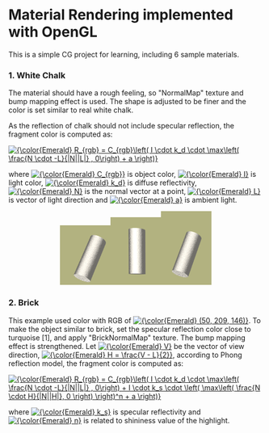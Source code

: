 # Material Rendering implemented with OpenGL
This is a simple CG project for learning, including 6 sample materials.

### 1. White Chalk

The material should have a rough feeling, so "NormalMap" texture and bump mapping effect is used. The shape is adjusted to be finer and the color is set similar to real white chalk.

As the reflection of chalk should not include specular reflection, the fragment color is computed as:

<a href="https://www.codecogs.com/eqnedit.php?latex={\color{Emerald}&space;R_{rgb}&space;=&space;C_{rgb}\left(&space;I&space;\cdot&space;k_d&space;\cdot&space;\max\left(&space;\frac{N&space;\cdot&space;-L}{|N||L|}&space;,&space;0\right)&space;&plus;&space;a&space;\right)}" target="_blank"><img src="https://latex.codecogs.com/svg.latex?{\color{Emerald}&space;R_{rgb}&space;=&space;C_{rgb}\left(&space;I&space;\cdot&space;k_d&space;\cdot&space;\max\left(&space;\frac{N&space;\cdot&space;-L}{|N||L|}&space;,&space;0\right)&space;&plus;&space;a&space;\right)}" title="{\color{Emerald} R_{rgb} = C_{rgb}\left( I \cdot k_d \cdot \max\left( \frac{N \cdot -L}{|N||L|} , 0\right) + a \right)}" /></a>

where <a href="https://www.codecogs.com/eqnedit.php?latex=\inline&space;{\color{Emerald}&space;C_{rgb}}" target="_blank"><img src="https://latex.codecogs.com/svg.latex?\inline&space;{\color{Emerald}&space;C_{rgb}}" title="{\color{Emerald} C_{rgb}}" /></a> is object color, <a href="https://www.codecogs.com/eqnedit.php?latex=\inline&space;{\color{Emerald}&space;I}" target="_blank"><img src="https://latex.codecogs.com/svg.latex?\inline&space;{\color{Emerald}&space;I}" title="{\color{Emerald} I}" /></a> is light color, <a href="https://www.codecogs.com/eqnedit.php?latex=\inline&space;{\color{Emerald}&space;k_d}" target="_blank"><img src="https://latex.codecogs.com/svg.latex?\inline&space;{\color{Emerald}&space;k_d}" title="{\color{Emerald} k_d}" /></a> is diffuse reflectivity, <a href="https://www.codecogs.com/eqnedit.php?latex=\inline&space;{\color{Emerald}&space;N}" target="_blank"><img src="https://latex.codecogs.com/svg.latex?\inline&space;{\color{Emerald}&space;N}" title="{\color{Emerald} N}" /></a> is the normal vector at a point, <a href="https://www.codecogs.com/eqnedit.php?latex=\inline&space;{\color{Emerald}&space;L}" target="_blank"><img src="https://latex.codecogs.com/svg.latex?\inline&space;{\color{Emerald}&space;L}" title="{\color{Emerald} L}" /></a> is vector of light direction and <a href="https://www.codecogs.com/eqnedit.php?latex=\inline&space;{\color{Emerald}&space;a}" target="_blank"><img src="https://latex.codecogs.com/svg.latex?\inline&space;{\color{Emerald}&space;a}" title="{\color{Emerald} a}" /></a> is ambient light.

<p align="middle"><img src="imgs/whiteChalk1.png" alt="whiteChalk" width=100><img src="imgs/whiteChalk2.png" alt="whiteChalk" width=100><img src="imgs/whiteChalk3.png" alt="whiteChalk" width=100></p>

### 2. Brick

This example used color with RGB of <a href="https://www.codecogs.com/eqnedit.php?latex=\inline&space;{\color{Emerald}&space;(50,&space;209,&space;146)}" target="_blank"><img src="https://latex.codecogs.com/svg.latex?\inline&space;{\color{Emerald}&space;(50,&space;209,&space;146)}" title="{\color{Emerald} (50, 209, 146)}" /></a>. To make the object similar to brick, set the specular reflection color close to turquoise [1], and apply "BrickNormalMap" texture. The bump mapping effect is strengthened. Let <a href="https://www.codecogs.com/eqnedit.php?latex=\inline&space;{\color{Emerald}&space;V}" target="_blank"><img src="https://latex.codecogs.com/svg.latex?\inline&space;{\color{Emerald}&space;V}" title="{\color{Emerald} V}" /></a> be the vector of view direction, <a href="https://www.codecogs.com/eqnedit.php?latex=\inline&space;{\color{Emerald}&space;H&space;=&space;\frac{V&space;-&space;L}{2}}" target="_blank"><img src="https://latex.codecogs.com/svg.latex?\inline&space;{\color{Emerald}&space;H&space;=&space;\frac{V&space;-&space;L}{2}}" title="{\color{Emerald} H = \frac{V - L}{2}}" /></a>, according to Phong reflection model, the fragment color is computed as:

<a href="https://www.codecogs.com/eqnedit.php?latex={\color{Emerald}&space;R_{rgb}&space;=&space;C_{rgb}\left(&space;I&space;\cdot&space;k_d&space;\cdot&space;\max\left(&space;\frac{N&space;\cdot&space;-L}{|N||L|}&space;,&space;0\right)&space;&plus;&space;I&space;\cdot&space;k_s&space;\cdot&space;\left(&space;\max\left(&space;\frac{N&space;\cdot&space;H}{|N||H|},&space;0&space;\right)&space;\right)^n&space;&plus;&space;a&space;\right)}" target="_blank"><img src="https://latex.codecogs.com/svg.latex?{\color{Emerald}&space;R_{rgb}&space;=&space;C_{rgb}\left(&space;I&space;\cdot&space;k_d&space;\cdot&space;\max\left(&space;\frac{N&space;\cdot&space;-L}{|N||L|}&space;,&space;0\right)&space;&plus;&space;I&space;\cdot&space;k_s&space;\cdot&space;\left(&space;\max\left(&space;\frac{N&space;\cdot&space;H}{|N||H|},&space;0&space;\right)&space;\right)^n&space;&plus;&space;a&space;\right)}" title="{\color{Emerald} R_{rgb} = C_{rgb}\left( I \cdot k_d \cdot \max\left( \frac{N \cdot -L}{|N||L|} , 0\right) + I \cdot k_s \cdot \left( \max\left( \frac{N \cdot H}{|N||H|}, 0 \right) \right)^n + a \right)}" /></a>

where <a href="https://www.codecogs.com/eqnedit.php?latex=\inline&space;{\color{Emerald}&space;k_s}" target="_blank"><img src="https://latex.codecogs.com/svg.latex?\inline&space;{\color{Emerald}&space;k_s}" title="{\color{Emerald} k_s}" /></a> is specular reflectivity and <a href="https://www.codecogs.com/eqnedit.php?latex=\inline&space;{\color{Emerald}&space;n}" target="_blank"><img src="https://latex.codecogs.com/svg.latex?\inline&space;{\color{Emerald}&space;n}" title="{\color{Emerald} n}" /></a> is related to shininess value of the highlight.
